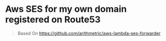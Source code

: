 # Aws SES for my own domain registered on Route53

> Based On 
> https://github.com/arithmetric/aws-lambda-ses-forwarder

